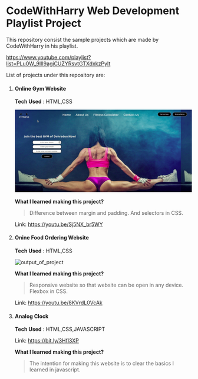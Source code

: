 # CodeWithHarry Web Development Playlist Project


This repository consist the sample projects which are made by CodeWithHarry in his playlist.

https://www.youtube.com/playlist?list=PLu0W_9lII9agiCUZYRsvtGTXdxkzPyIt

List of projects under this repository are:

1. #### Online Gym Website
    
    **Tech Used** : HTML,CSS

    ![output_of_project](gif/fitness.gif)

    **What I learned making this project?**

    >Difference between margin and padding. And selectors in CSS.

    Link: https://youtu.be/Sj5NX_br5WY

2. #### Onine Food Ordering Website

    **Tech Used** : HTML,CSS

    ![output_of_project](gif/food_ordering.gif)

    **What I learned making this project?**

    >Responsive website so that website can be open in any device. Flexbox in CSS. 

    Link: https://youtu.be/8KVrdL0VcAk


3. #### Analog Clock

    **Tech Used** : HTML,CSS,JAVASCRIPT
    
    Link: https://bit.ly/3Hfl3XP

    **What I learned making this project?**

    >The intention for making this website is to clear the basics I learned in javascript.